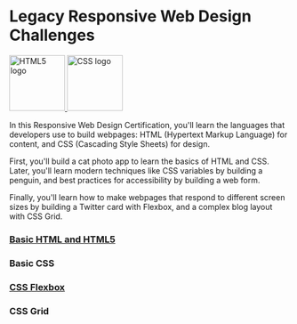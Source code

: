 # Legacy Responsive Web Design Challenges
<div class="logos">
  <span class="HTML5">
    <a href="https://html.spec.whatwg.org/multipage/">
      <img
        src="https://github.com/AndriiKot/___Icons__and__Links___/blob/main/icons/html-1.svg"
        alt="HTML5 logo"
        width="100"
        height="100"
      />
    </a>
  </span>

  <span class="CSS">
    <a href="https://www.w3.org/Style/CSS/Overview.en.html">
      <img
        src="https://github.com/AndriiKot/___Icons__and__Links___/blob/main/icons/css-3.svg"
        alt="CSS logo"
        width="100"
        height="100"
      />
    </a>
  </span>
</div>

In this Responsive Web Design Certification, 
you'll learn the languages that developers use 
to build webpages: HTML (Hypertext Markup Language) 
for content, and CSS (Cascading Style Sheets) for design.

First, you'll build a cat photo app to learn the basics 
of HTML and CSS. Later, you'll learn modern techniques 
like CSS variables by building a penguin, and best 
practices for accessibility by building a web form.

Finally, you'll learn how to make webpages that respond 
to different screen sizes by building a Twitter card 
with Flexbox, and a complex blog layout with CSS Grid.

### [Basic HTML and HTML5](https://github.com/AndriiKot/HTML__Basic__FreeCodeCamp)
### Basic CSS
### [CSS Flexbox](https://github.com/AndriiKot/CSS__Flexbox__FreeCodeCamp)
### CSS Grid

